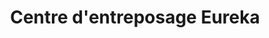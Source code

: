 ---
title: "Centre d'entreposage Eureka"
url: /mont-laurier/centre-dentreposage-eureka/
shop: Mieten
---